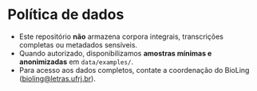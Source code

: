 # Política de dados

- Este repositório **não** armazena corpora integrais, transcrições completas ou metadados sensíveis.
- Quando autorizado, disponibilizamos **amostras mínimas e anonimizadas** em `data/examples/`.
- Para acesso aos dados completos, contate a coordenação do BioLing (bioling@letras.ufrj.br).

